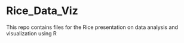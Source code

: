 # Rice_Data_Viz
This repo contains files for the Rice presentation on data analysis and visualization using R

